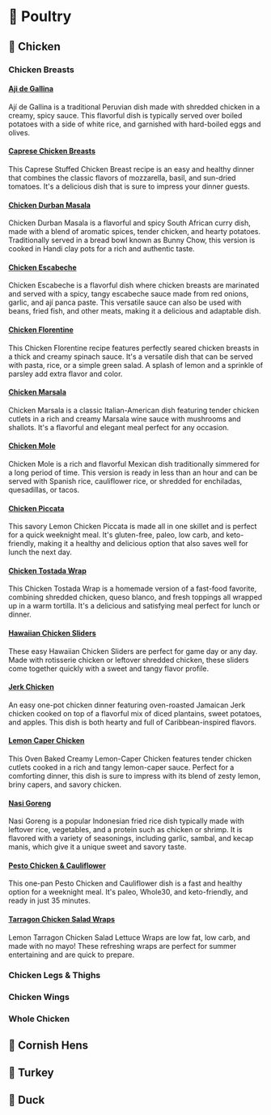 # &#128020; Poultry
## &#128019; Chicken
### Chicken Breasts
#### [Aji de Gallina](aji-gallina.adoc)
Ají de Gallina is a traditional Peruvian dish made with shredded chicken in a creamy, spicy sauce. This flavorful dish is typically served over boiled potatoes with a side of white rice, and garnished with hard-boiled eggs and olives.
#### [Caprese Chicken Breasts](caprese-chicken-breasts.adoc)
This Caprese Stuffed Chicken Breast recipe is an easy and healthy dinner that combines the classic flavors of mozzarella, basil, and sun-dried tomatoes. It's a delicious dish that is sure to impress your dinner guests.
#### [Chicken Durban Masala](chicken-durban-masala.adoc)
Chicken Durban Masala is a flavorful and spicy South African curry dish, made with a blend of aromatic spices, tender chicken, and hearty potatoes. Traditionally served in a bread bowl known as Bunny Chow, this version is cooked in Handi clay pots for a rich and authentic taste.
#### [Chicken Escabeche](chicken-escabeche.adoc)
Chicken Escabeche is a flavorful dish where chicken breasts are marinated and served with a spicy, tangy escabeche sauce made from red onions, garlic, and ají panca paste. This versatile sauce can also be used with beans, fried fish, and other meats, making it a delicious and adaptable dish.
#### [Chicken Florentine](chicken-florentine.adoc)
This Chicken Florentine recipe features perfectly seared chicken breasts in a thick and creamy spinach sauce. It's a versatile dish that can be served with pasta, rice, or a simple green salad. A splash of lemon and a sprinkle of parsley add extra flavor and color.
#### [Chicken Marsala](chicken-marsala.adoc)
Chicken Marsala is a classic Italian-American dish featuring tender chicken cutlets in a rich and creamy Marsala wine sauce with mushrooms and shallots. It's a flavorful and elegant meal perfect for any occasion.
#### [Chicken Mole](chicken-mole.adoc)
Chicken Mole is a rich and flavorful Mexican dish traditionally simmered for a long period of time. This version is ready in less than an hour and can be served with Spanish rice, cauliflower rice, or shredded for enchiladas, quesadillas, or tacos.
#### [Chicken Piccata](chicken-piccata.adoc)
This savory Lemon Chicken Piccata is made all in one skillet and is perfect for a quick weeknight meal. It's gluten-free, paleo, low carb, and keto-friendly, making it a healthy and delicious option that also saves well for lunch the next day.
#### [Chicken Tostada Wrap](chicken-tostada-wrap.adoc)
This Chicken Tostada Wrap is a homemade version of a fast-food favorite, combining shredded chicken, queso blanco, and fresh toppings all wrapped up in a warm tortilla. It's a delicious and satisfying meal perfect for lunch or dinner.
#### [Hawaiian Chicken Sliders](hawaiian-chicken-sliders.adoc)
These easy Hawaiian Chicken Sliders are perfect for game day or any day. Made with rotisserie chicken or leftover shredded chicken, these sliders come together quickly with a sweet and tangy flavor profile.
#### [Jerk Chicken](jerk-chicken.adoc)
An easy one-pot chicken dinner featuring oven-roasted Jamaican Jerk chicken cooked on top of a flavorful mix of diced plantains, sweet potatoes, and apples. This dish is both hearty and full of Caribbean-inspired flavors.
#### [Lemon Caper Chicken](lemon-caper-chicken.adoc)
This Oven Baked Creamy Lemon-Caper Chicken features tender chicken cutlets cooked in a rich and tangy lemon-caper sauce. Perfect for a comforting dinner, this dish is sure to impress with its blend of zesty lemon, briny capers, and savory chicken.
#### [Nasi Goreng](nasi-goreng.adoc)
Nasi Goreng is a popular Indonesian fried rice dish typically made with leftover rice, vegetables, and a protein such as chicken or shrimp. It is flavored with a variety of seasonings, including garlic, sambal, and kecap manis, which give it a unique sweet and savory taste.
#### [Pesto Chicken &amp; Cauliflower](pesto-chicken-cauliflower.adoc)
This one-pan Pesto Chicken and Cauliflower dish is a fast and healthy option for a weeknight meal. It's paleo, Whole30, and keto-friendly, and ready in just 35 minutes.
#### [Tarragon Chicken Salad Wraps](tarragon-chicken-salad.adoc)
Lemon Tarragon Chicken Salad Lettuce Wraps are low fat, low carb, and made with no mayo! These refreshing wraps are perfect for summer entertaining and are quick to prepare.
### Chicken Legs &amp; Thighs
### Chicken Wings
### Whole Chicken
## &#128037; Cornish Hens
## &#127831; Turkey
## &#129414; Duck
